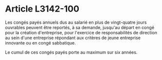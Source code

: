 # Article L3142-100

Les congés payés annuels dus au salarié en plus de vingt-quatre jours ouvrables peuvent être reportés, à sa demande, jusqu'au départ en congé pour la création d'entreprise, pour l'exercice de responsabilités de direction au sein d'une entreprise répondant aux critères de jeune entreprise innovante ou en congé sabbatique.

Le cumul de ces congés payés porte au maximum sur six années.
